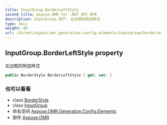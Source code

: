 ```yaml
---
title: InputGroup.BorderLeftStyle
second_title: Aspose.OMR for .NET API 参考
description: InputGroup 财产. 左边框的附加样式
type: docs
weight: 40
url: /zh/net/aspose.omr.generation.config.elements/inputgroup/borderleftstyle/
---
```

## InputGroup.BorderLeftStyle property

左边框的附加样式

```csharp
public BorderStyle BorderLeftStyle { get; set; }
```

### 也可以看看

* class [BorderStyle](../../../aspose.omr.generation.config/borderstyle/)
* class [InputGroup](../)
* 命名空间 [Aspose.OMR.Generation.Config.Elements](../../inputgroup/)
* 部件 [Aspose.OMR](../../../)


